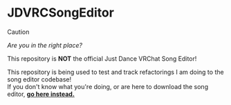 # JDVRCSongEditor
> [!CAUTION]
> *Are you in the right place?*
>
> This repository is **NOT** the official Just Dance VRChat Song Editor!
>
> This repository is being used to test and track refactorings I am doing to the song editor codebase!<br/>
> If you don't know what you're doing, or are here to download the song editor, [**go here instead.**](https://github.com/Ikbenmathijs/JDVRCSongEditor)
